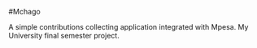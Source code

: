  #Mchago
 
 A simple contributions collecting application integrated with Mpesa. My University final semester project. 

